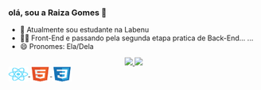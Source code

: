 ### olá, sou a Raiza Gomes 👋
- 🔭 Atualmente sou estudante na Labenu
- 👩‍💻 Front-End e passando pela segunda etapa pratica de Back-End... ...
- 😄 Pronomes: Ela/Dela

<div align="center">
  <a href="https://github.com/raizagomes">
  <img height="180em" src="https://github-readme-stats.vercel.app/api?username=raizagomes&show_icons=true&theme=dracula&include_all_commits=true&count_private=true"/>
  <img height="180em" src="https://github-readme-stats.vercel.app/api/top-langs/?username=raizagomes&layout=compact&langs_count=7&theme=dracula"/>
</div>

<div>
  <img align="center" alt="Raiza-React" height="30" width="40" src="https://raw.githubusercontent.com/devicons/devicon/master/icons/react/react-original.svg">
  <img align="center" alt="Raiza-HTML" height="30" width="40" src="https://raw.githubusercontent.com/devicons/devicon/master/icons/html5/html5-original.svg">
  <img align="center" alt="Raiza-CSS" height="30" width="40" src="https://raw.githubusercontent.com/devicons/devicon/master/icons/css3/css3-original.svg">
  
</div>
  




